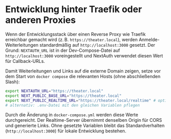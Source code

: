 # Entwicklung hinter Traefik oder anderen Proxies

Wenn der Entwicklungsstack über einen Reverse Proxy wie Traefik erreichbar gemacht wird (z. B. `https://theater.local`),
werden Anmelde-Weiterleitungen standardmäßig auf `http://localhost:3000` gesetzt. Der Grund: `NEXTAUTH_URL` ist in der
Dev-Compose-Datei auf `http://localhost:3000` voreingestellt und NextAuth verwendet diesen Wert für Callback-URLs.

Damit Weiterleitungen und Links auf die externe Domain zeigen, setze vor dem Start von `docker compose` die relevanten
Hosts (ohne abschließenden Slash):

```bash
export NEXTAUTH_URL="https://theater.local"
export NEXT_PUBLIC_BASE_URL="https://theater.local"
export NEXT_PUBLIC_REALTIME_URL="https://theater.local/realtime" # optional, z. B. bei anderem Pfad
# alternativ: .env-Datei mit den gleichen Variablen pflegen
```

Durch die Änderung in `docker-compose.yml` werden diese Werte durchgereicht. Der Realtime-Server übernimmt denselben
Origin für CORS und generierte Links. Ohne gesetzte Variablen bleibt das Standardverhalten (`http://localhost:3000`) für
lokale Entwicklung bestehen.
